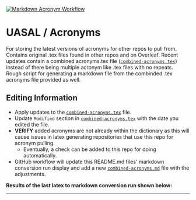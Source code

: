 [![Markdown Acronym Workflow](https://github.com/sfrinaldi/acronyms-test/actions/workflows/md-workflow.yml/badge.svg)](https://github.com/sfrinaldi/acronyms-test/actions/workflows/md-workflow.yml)

# UASAL / Acronyms
For storing the latest versions of acronyms for other repos to pull from. Contains original .tex files found in other repos and on Overleaf. Recent updates contain a combined acronyms.tex file ([`combined-acronyms.tex`](combined-acronyms.tex)) instead of there being multiple acronym like .tex files with no repeats. Rough script for generating a markdown file from the combinded .tex acronyms file provided as well.

## Editing Information
- Apply updates to the [`combined-acronyms.tex`](combined-acronyms.tex) file. 
- Update `Modified` section in [`combined-acronyms.tex`](combined-acronyms.tex) with the date you edited the file.
- **VERIFY** added acronyms are not already within the dictionary as this will cause issues in latex generating repositories that use this repo for acronym pulling.
  - Eventually, a check can be added to this repo for doing automatically. 
- GitHub workflow will update this README.md files' markdown conversion run display and add a new [`combined-acronyms.md`](combined-acronyms.md) file with the adjustments.

**Results of the last latex to markdown conversion run shown below:**

---------------------------------
